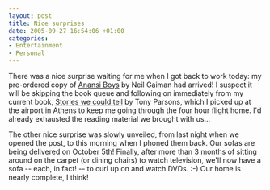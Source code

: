 ```yaml
---
layout: post
title: Nice surprises
date: 2005-09-27 16:54:06 +01:00
categories:
- Entertainment
- Personal
---
```

There was a nice surprise waiting for me when I got back to work today: my pre-ordered copy of [Anansi Boys](http://www.amazon.co.uk/exec/obidos/ASIN/0755305078/mathieoftheen-21) by Neil Gaiman had arrived!  I suspect it will be skipping the book queue and following on immediately from my current book, [Stories we could tell](http://www.amazon.co.uk/exec/obidos/ASIN/000715125X/mathieoftheen-21) by Tony Parsons, which I picked up at the airport in Athens to keep me going through the four hour flight home.  I'd already exhausted the reading material we brought with us...

The other nice surprise was slowly unveiled, from last night when we opened the post, to this morning when I phoned them back.  Our sofas are being delivered on October 5th!  Finally, after more than 3 months of sitting around on the carpet (or dining chairs) to watch television, we'll now have a sofa -- each, in fact! -- to curl up on and watch DVDs. :-)  Our home is nearly complete, I think!
